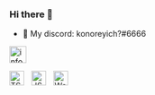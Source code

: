 ### Hi there 👋


- 💬 My discord: konoreyich?#6666

<a href="https://discord.gg/49eXCQvz4j"><img src="https://img.shields.io/badge/discord-server-brightgreen" alt="info" width="30px"></a>

<img align="left" alt="TS" width="26px" src="https://upload.wikimedia.org/wikipedia/commons/thumb/f/f5/Typescript.svg/1920px-Typescript.svg.png" style="padding-right:10px;" />
<img align="left" alt="JS" width="26px" src="https://upload.wikimedia.org/wikipedia/commons/thumb/9/99/Unofficial_JavaScript_logo_2.svg/1024px-Unofficial_JavaScript_logo_2.svg.png" style="padding-right:10px;" />
<img align="left" alt="WebStorm" width="26px" src="https://upload.wikimedia.org/wikipedia/commons/thumb/c/c0/WebStorm_Icon.svg/1920px-WebStorm_Icon.svg.png" style="padding-right:10px;" />
